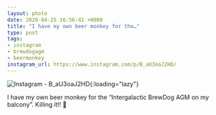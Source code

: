 ```yaml
---
layout: photo
date: 2020-04-25 16:56:41 +0000
title: "I have my own beer monkey for the…"
type: post
tags:
- instagram
- brewdogagm
- beermonkey
instagram_url: https://www.instagram.com/p/B_aU3oaJ2HD/
---
```


![Instagram - B_aU3oaJ2HD](https://colinseymour.co.uk/img/B_aU3oaJ2HD.jpg){:loading="lazy"}

I have my own beer monkey for the “Intergalactic BrewDog AGM on my balcony”. Killing it!! 🤘  
